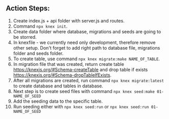 ## Action Steps:

1. Create index.js + api folder with server.js and routes.
1. Command `npx knex init`.
1. Create data folder where database, migrations and seeds are going to be storred.
1. In knexfile - we currently need only development, therefore remove other setup. Don't forget to add right path to database file, migrations folder and seeds folder.
1. To create table, use command `npx knex migrate:make NAME_OF_TABLE`.
1. In migration file that was created, return create table https://knexjs.org/#Schema-createTable and drop table if exists https://knexjs.org/#Schema-dropTableIfExists.
1. After all migrations are created, run command `npx knex migrate:latest` to create database and tables in database.
1. Next step is to create seed files with command `npx knex seed:make 01-NAME_OF_SEED`
1. Add the seeding data to the specific table.
1. Run seeding either with `npx knex seed:run` or `npx knex seed:run 01-NAME_OF_SEED`
